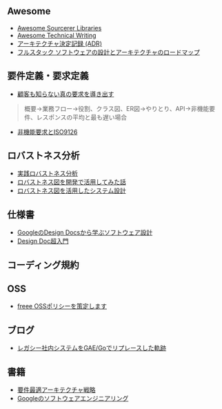 ## Awesome
- [Awesome Sourcerer Libraries](https://github.com/sourcerer-io/awesome-libraries#sourcerer-libraries "Awesome Sourcerer Libraries")
- [Awesome Technical Writing](https://github.com/BolajiAyodeji/awesome-technical-writing#awesome-technical-writing "Awesome Technical Writing")
- [アーキテクチャ決定記録 (ADR)](https://github.com/joelparkerhenderson/architecture-decision-record#architecture-decision-record-adr "アーキテクチャ決定記録 (ADR)")
- [フルスタック ソフトウェアの設計とアーキテクチャのロードマップ](https://github.com/stemmlerjs/software-design-and-architecture-roadmap#the-full-stack-software-design-and-architecture-roadmap "フルスタック ソフトウェアの設計とアーキテクチャのロードマップ")
## 要件定義・要求定義
- [顧客も知らない真の要求を導き出す](https://www.ogis-ri.co.jp/otc/hiroba/technical/RequirementsAnalysis/ "顧客も知らない真の要求を導き出す")
> 概要->業務フロー->役割、クラス図、ER図->やりとり、API->非機能要件、レスポンスの平均と最も遅い場合
- [非機能要求とISO9126](https://www.ogis-ri.co.jp/otc/hiroba/technical/JavaPress_ISO9126/ "非機能要求とISO9126")
## ロバストネス分析
- [実践ロバストネス分析](https://www.ogis-ri.co.jp/otc/hiroba/technical/RobustnessAnalysis/RA1/index.html "実践ロバストネス分析")
- [ロバストネス図を開発で活用してみた話](https://buildersbox.corp-sansan.com/entry/2022/02/28/110000 "ロバストネス図を開発で活用してみた話")
- [ロバストネス図を活用したシステム設計](https://thinkit.co.jp/article/13487 "ロバストネス図を活用したシステム設計")
## 仕様書
- [GoogleのDesign Docsから学ぶソフトウェア設計](https://qiita.com/yoshii0110/items/32f93e0c8d24cb3207f7 "GoogleのDesign Docsから学ぶソフトウェア設計")
- [Design Doc超入門](https://atmarkit.itmedia.co.jp/ait/articles/1606/21/news016.html "Design Doc超入門")
## コーディング規約
## OSS
- [freee OSSポリシーを策定します](https://developers.freee.co.jp/entry/freee-oss-policy "freee OSSポリシーを策定します")
## ブログ
- [レガシー社内システムをGAE/Goでリプレースした軌跡](https://technote.qualiarts.jp/article/20 "レガシー社内システムをGAE/Goでリプレースした軌跡")
## 書籍
- [要件最適アーキテクチャ戦略](https://www.amazon.co.jp/-/en/Vaughn-Vernon-ebook/dp/B0BNKN6YF6/ref=sr_1_13?crid=OUY7C88WC4YS&keywords=%E3%83%9E%E3%82%A4%E3%82%AF%E3%83%AD%E3%82%B5%E3%83%BC%E3%83%93%E3%82%B9&qid=1695004057&sprefix=%E3%83%9E%E3%82%A4%E3%82%AF%E3%83%AD%E3%82%B5%E3%83%BC%E3%83%93%E3%82%B9%2Caps%2C249&sr=8-13 "要件最適アーキテクチャ戦略")
- [Googleのソフトウェアエンジニアリング](https://www.oreilly.co.jp/books/9784873119656/ "Googleのソフトウェアエンジニアリング")